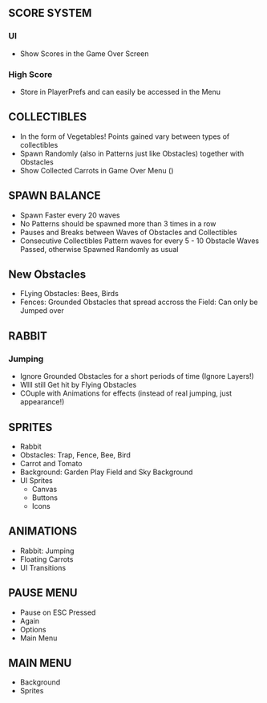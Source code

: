 ## SCORE SYSTEM

### UI
- Show Scores in the Game Over Screen

### High Score
- Store in PlayerPrefs and can easily be accessed in the Menu

## COLLECTIBLES
- In the form of Vegetables! Points gained vary between types of collectibles
- Spawn Randomly (also in Patterns just like Obstacles) together with Obstacles
- Show Collected Carrots in Game Over Menu ()

## SPAWN BALANCE
- Spawn Faster every 20 waves
- No Patterns should be spawned more than 3 times in a row
- Pauses and Breaks between Waves of Obstacles and Collectibles
- Consecutive Collectibles Pattern waves  for every 5 - 10 Obstacle Waves Passed, otherwise Spawned Randomly as usual

## New Obstacles
- FLying Obstacles: Bees, Birds
- Fences: Grounded Obstacles that spread accross the Field: Can only be Jumped over

## RABBIT

### Jumping
- Ignore Grounded Obstacles for a short periods of time (Ignore Layers!)
- WIll still Get hit by Flying Obstacles
- COuple with Animations for effects (instead of real jumping, just appearance!)

## SPRITES
- Rabbit
- Obstacles: Trap, Fence, Bee, Bird
- Carrot and Tomato
- Background: Garden Play Field and Sky Background
- UI Sprites
  - Canvas
  - Buttons
  - Icons

## ANIMATIONS
- Rabbit: Jumping
- Floating Carrots
- UI Transitions

## PAUSE MENU
- Pause on ESC Pressed
- Again
- Options
- Main Menu

## MAIN MENU
- Background
- Sprites